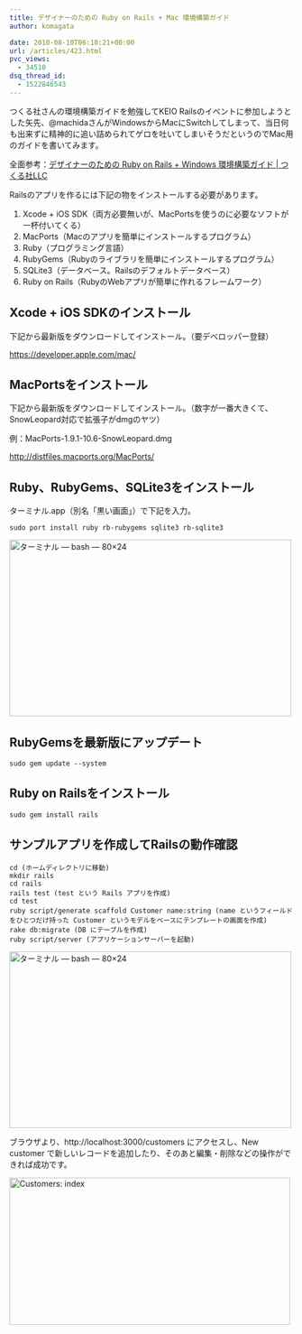 ```yaml
---
title: デザイナーのための Ruby on Rails + Mac 環境構築ガイド
author: komagata

date: 2010-08-10T06:10:21+00:00
url: /articles/423.html
pvc_views:
  - 34510
dsq_thread_id:
  - 1522846543
---
```

つくる社さんの環境構築ガイドを勉強してKEIO Railsのイベントに参加しようとした矢先、@machidaさんがWindowsからMacにSwitchしてしまって、当日何も出来ずに精神的に追い詰められてゲロを吐いてしまいそうだというのでMac用のガイドを書いてみます。

全面参考：[デザイナーのための Ruby on Rails + Windows 環境構築ガイド | つくる社LLC][1]

Railsのアプリを作るには下記の物をインストールする必要があります。

  1. Xcode + iOS SDK（両方必要無いが、MacPortsを使うのに必要なソフトが一杯付いてくる）
  2. MacPorts（Macのアプリを簡単にインストールするプログラム）
  3. Ruby（プログラミング言語）
  4. RubyGems（Rubyのライブラリを簡単にインストールするプログラム）
  5. SQLite3（データベース。Railsのデフォルトデータベース）
  6. Ruby on Rails（RubyのWebアプリが簡単に作れるフレームワーク）

## Xcode + iOS SDKのインストール

下記から最新版をダウンロードしてインストール。（要デベロッパー登録）

<https://developer.apple.com/mac/>

## MacPortsをインストール

下記から最新版をダウンロードしてインストール。（数字が一番大きくて、SnowLeopard対応で拡張子がdmgのヤツ）

例：MacPorts-1.9.1-10.6-SnowLeopard.dmg

<http://distfiles.macports.org/MacPorts/>

## Ruby、RubyGems、SQLite3をインストール

ターミナル.app（別名「黒い画面」）で下記を入力。

    sudo port install ruby rb-rubygems sqlite3 rb-sqlite3


  <a href="http://www.flickr.com/photos/komagata/4878554162/" title="ターミナル — bash — 80×24 by komagata, on Flickr"><img src="http://farm5.static.flickr.com/4097/4878554162_d3efcaa656.jpg" width="500" height="313" alt="ターミナル — bash — 80×24" /></a>


## RubyGemsを最新版にアップデート

    sudo gem update --system

## Ruby on Railsをインストール

    sudo gem install rails

## サンプルアプリを作成してRailsの動作確認

    cd (ホームディレクトリに移動)
    mkdir rails
    cd rails
    rails test (test という Rails アプリを作成)
    cd test
    ruby script/generate scaffold Customer name:string (name というフィールドをひとつだけ持った Customer というモデルをベースにテンプレートの画面を作成)
    rake db:migrate (DB にテーブルを作成)
    ruby script/server (アプリケーションサーバーを起動)


  <a href="http://www.flickr.com/photos/komagata/4878556256/" title="ターミナル — bash — 80×24 by komagata, on Flickr"><img src="http://farm5.static.flickr.com/4102/4878556256_f1cc7c3543.jpg" width="500" height="313" alt="ターミナル — bash — 80×24" /></a>


ブラウザより、http://localhost:3000/customers にアクセスし、New customer で新しいレコードを追加したり、そのあと編集・削除などの操作ができれば成功です。


  <a href="http://www.flickr.com/photos/komagata/4877941951/" title="Customers: index by komagata, on Flickr"><img src="http://farm5.static.flickr.com/4139/4877941951_a593339207.jpg" width="498" height="261" alt="Customers: index" /></a>


 [1]: http://tsukurusha.com/2010/07/ruby_on_rails_setup_guide_for_designers/
